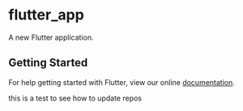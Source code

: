# flutter_app

A new Flutter application.

## Getting Started

For help getting started with Flutter, view our online
[documentation](https://flutter.io/).


this is a test 
to see how to update repos
